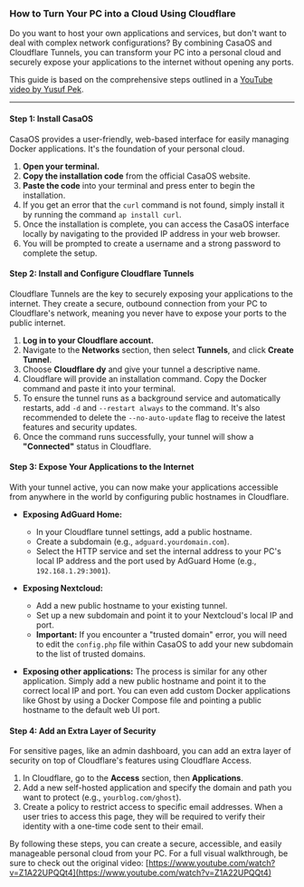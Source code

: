 ### How to Turn Your PC into a Cloud Using Cloudflare

Do you want to host your own applications and services, but don't want to deal with complex network configurations? By combining CasaOS and Cloudflare Tunnels, you can transform your PC into a personal cloud and securely expose your applications to the internet without opening any ports.

This guide is based on the comprehensive steps outlined in a [YouTube video by Yusuf Pek](https://www.youtube.com/watch?v=Z1A22UPQQt4).

***

#### Step 1: Install CasaOS

CasaOS provides a user-friendly, web-based interface for easily managing Docker applications. It's the foundation of your personal cloud.

1.  **Open your terminal.**
2.  **Copy the installation code** from the official CasaOS website.
3.  **Paste the code** into your terminal and press enter to begin the installation.
4.  If you get an error that the `curl` command is not found, simply install it by running the command `ap install curl`.
5.  Once the installation is complete, you can access the CasaOS interface locally by navigating to the provided IP address in your web browser.
6.  You will be prompted to create a username and a strong password to complete the setup.

#### Step 2: Install and Configure Cloudflare Tunnels

Cloudflare Tunnels are the key to securely exposing your applications to the internet. They create a secure, outbound connection from your PC to Cloudflare's network, meaning you never have to expose your ports to the public internet.

1.  **Log in to your Cloudflare account.**
2.  Navigate to the **Networks** section, then select **Tunnels**, and click **Create Tunnel**.
3.  Choose **Cloudflare dy** and give your tunnel a descriptive name.
4.  Cloudflare will provide an installation command. Copy the Docker command and paste it into your terminal.
5.  To ensure the tunnel runs as a background service and automatically restarts, add `-d` and `--restart always` to the command. It's also recommended to delete the `--no-auto-update` flag to receive the latest features and security updates.
6.  Once the command runs successfully, your tunnel will show a **"Connected"** status in Cloudflare.

#### Step 3: Expose Your Applications to the Internet

With your tunnel active, you can now make your applications accessible from anywhere in the world by configuring public hostnames in Cloudflare.

* **Exposing AdGuard Home:**
    * In your Cloudflare tunnel settings, add a public hostname.
    * Create a subdomain (e.g., `adguard.yourdomain.com`).
    * Select the HTTP service and set the internal address to your PC's local IP address and the port used by AdGuard Home (e.g., `192.168.1.29:3001`).

* **Exposing Nextcloud:**
    * Add a new public hostname to your existing tunnel.
    * Set up a new subdomain and point it to your Nextcloud's local IP and port.
    * **Important:** If you encounter a "trusted domain" error, you will need to edit the `config.php` file within CasaOS to add your new subdomain to the list of trusted domains.

* **Exposing other applications:** The process is similar for any other application. Simply add a new public hostname and point it to the correct local IP and port. You can even add custom Docker applications like Ghost by using a Docker Compose file and pointing a public hostname to the default web UI port.

#### Step 4: Add an Extra Layer of Security

For sensitive pages, like an admin dashboard, you can add an extra layer of security on top of Cloudflare's features using Cloudflare Access.

1.  In Cloudflare, go to the **Access** section, then **Applications**.
2.  Add a new self-hosted application and specify the domain and path you want to protect (e.g., `yourblog.com/ghost`).
3.  Create a policy to restrict access to specific email addresses. When a user tries to access this page, they will be required to verify their identity with a one-time code sent to their email.

By following these steps, you can create a secure, accessible, and easily manageable personal cloud from your PC. For a full visual walkthrough, be sure to check out the original video: [https://www.youtube.com/watch?v=Z1A22UPQQt4](https://www.youtube.com/watch?v=Z1A22UPQQt4)
